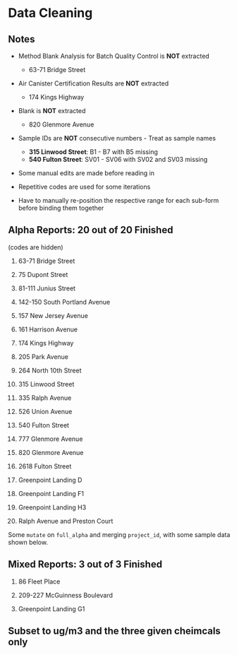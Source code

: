 Data Cleaning
================

## Notes

- Method Blank Analysis for Batch Quality Control is **NOT** extracted

  - 63-71 Bridge Street

- Air Canister Certification Results are **NOT** extracted

  - 174 Kings Highway

- Blank is **NOT** extracted

  - 820 Glenmore Avenue

- Sample IDs are **NOT** consecutive numbers - Treat as sample names

  - **315 Linwood Street**: B1 - B7 with B5 missing
  - **540 Fulton Street**: SV01 - SV06 with SV02 and SV03 missing

- Some manual edits are made before reading in

- Repetitive codes are used for some iterations

- Have to manually re-position the respective range for each sub-form
  before binding them together

## Alpha Reports: 20 out of 20 Finished

(codes are hidden)

1.  63-71 Bridge Street

2.  75 Dupont Street

3.  81-111 Junius Street

4.  142-150 South Portland Avenue

5.  157 New Jersey Avenue

6.  161 Harrison Avenue

7.  174 Kings Highway

8.  205 Park Avenue

9.  264 North 10th Street

10. 315 Linwood Street

11. 335 Ralph Avenue

12. 526 Union Avenue

13. 540 Fulton Street

14. 777 Glenmore Avenue

15. 820 Glenmore Avenue

16. 2618 Fulton Street

17. Greenpoint Landing D

18. Greenpoint Landing F1

19. Greenpoint Landing H3

20. Ralph Avenue and Preston Court

Some `mutate` on `full_alpha` and merging `project_id`, with some sample
data shown below.

## Mixed Reports: 3 out of 3 Finished

1.  86 Fleet Place

2.  209-227 McGuinness Boulevard

3.  Greenpoint Landing G1

## Subset to ug/m3 and the three given cheimcals only
